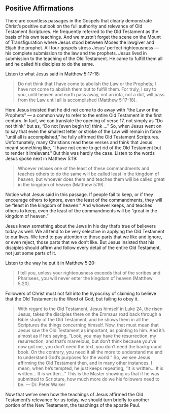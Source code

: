 ## Positive Affirmations

There are countless passages in the Gospels that clearly demonstrate Christ’s positive outlook on the full authority and relevance of Old Testament Scriptures. He frequently referred to the Old Testament as the basis of his own teachings. And we mustn’t forget the scene on the Mount of Transfiguration where Jesus stood between Moses the lawgiver and Elijah the prophet. All four gospels stress Jesus’ perfect righteousness — his complete submission to the law and the prophets. Jesus lived in submission to the teaching of the Old Testament. He came to fulfill them all and he called his disciples to do the same.

Listen to what Jesus said in Matthew 5:17-18:

> Do not think that I have come to abolish the Law or the Prophets; I have not come to abolish them but to fulfill them. For truly, I say to you, until heaven and earth pass away, not an iota, not a dot, will pass from the Law until all is accomplished (Matthew 5:17-18).

Here Jesus insisted that he did not come to do away with “the Law or the Prophets” — a common way to refer to the entire Old Testament in the first century. In fact, we can translate the opening of verse 17, not simply as “Do not think” but as, “Do not [even begin to] think …” So, when Jesus went on to say that even the smallest letter or stroke of the Law will remain in force “until all is accomplished,” he fully affirmed the Old Testament Scriptures. Unfortunately, many Christians read these verses and think that Jesus meant something like, “I have not come to get rid of the Old Testament but to render it irrelevant.” But this was hardly the case. Listen to the words Jesus spoke next in Matthew 5:19:

> Whoever relaxes one of the least of these commandments and teaches others to do the same will be called least in the kingdom of heaven, but whoever does them and teaches them will be called great in the kingdom of heaven (Matthew 5:19).

Notice what Jesus said in this passage. If people fail to keep, or if they encourage others to ignore, even the least of the commandments, they will be “least in the kingdom of heaven.” And whoever keeps, and teaches others to keep, even the least of the commandments will be “great in the kingdom of heaven.”

Jesus knew something about the Jews in his day that’s true of believers today as well. We all tend to be very selective in applying the Old Testament to our lives. We tend to pay attention to those parts that we like and ignore, or even reject, those parts that we don’t like. But Jesus insisted that his disciples should affirm and follow every detail of the entire Old Testament, not just some parts of it.

Listen to the way he put it in Matthew 5:20:

> I tell you, unless your righteousness exceeds that of the scribes and Pharisees, you will never enter the kingdom of heaven (Matthew 5:20).

Followers of Christ must not fall into the hypocrisy of claiming to believe that the Old Testament is the Word of God, but failing to obey it.

> With regard to the Old Testament, Jesus himself in Luke 24, the risen Jesus, takes the disciples there on the Emmaus road back through a Bible study of the Old Testament, and he shows them in all the Scriptures the things concerning himself. Now, that must mean that Jesus saw the Old Testament as important, as pointing to him. And it’s almost as if he’s saying, “Look, you may have the resurrection, my resurrection, and that’s marvelous, but don’t think because you’ve now got me, you don’t need the text, you don’t need the background book. On the contrary, you need it all the more to understand me and to understand God’s purposes for the world.” So, we see Jesus affirming the Old Testament then, and in many other instances. I mean, when he’s tempted, he just keeps repeating, “It is written… It is written… It is written…” This is the Master showing us that if he was submitted to Scripture, how much more do we his followers need to be. — Dr. Peter Walker

Now that we’ve seen how the teachings of Jesus affirmed the Old Testament’s relevance for us today, we should turn briefly to another portion of the New Testament, the teachings of the apostle Paul.
